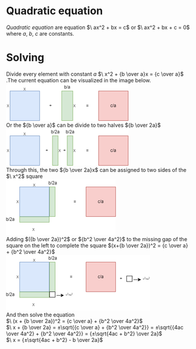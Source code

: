 # Quadratic equation
*Quadratic equation* are equation $\ ax^2 + bx = c\$ or $\ ax^2 + bx + c = 0\$ where *a*, *b*, *c* are constants.
<br>
# Solving
Divide every element with constant *a* $\ x^2 + {b \over a}x = {c \over a}\$ .The current equation can be visualized in the image below. <br/>![](https://github.com/sonnynguyenn/algorithms/blob/main/vital-concepts/math/quadratic-equation/images/qe-image-1.png) <br/>
Or the $\{b \over a}\$ can be divide to two halves $\{b \over 2a}\$ <br>
![](https://github.com/sonnynguyenn/algorithms/blob/main/vital-concepts/math/quadratic-equation/images/qe-image-2.png)<br/>
Through this, the two $\{b \over 2a}x\$ can be assigned to two sides of the $\ x^2\$ square<br/>
![](https://github.com/sonnynguyenn/algorithms/blob/main/vital-concepts/math/quadratic-equation/images/qe-image-3.png)<br/>
Adding $\({b \over 2a})^2\$ or $\{b^2 \over 4a^2}\$ to the missing gap of the square on the left to complete the square $\(x+{b \over 2a})^2 = {c \over a} + {b^2 \over 4a^2}\$<br/>
![](https://github.com/sonnynguyenn/algorithms/blob/main/vital-concepts/math/quadratic-equation/images/qe-image-4.png)<br/>
And then solve the equation
<br>
$\ (x + {b \over 2a})^2 = {c \over a} + {b^2 \over 4a^2}\$ <br>
$\ x + {b \over 2a} = ±\sqrt{{c \over a} + {b^2 \over 4a^2}} = ±\sqrt{{4ac \over 4a^2} + {b^2 \over 4a^2}} = {±\sqrt{4ac + b^2} \over 2a}\$  <br>
$\ x = {±\sqrt{4ac + b^2} - b \over 2a}\$ <br>
